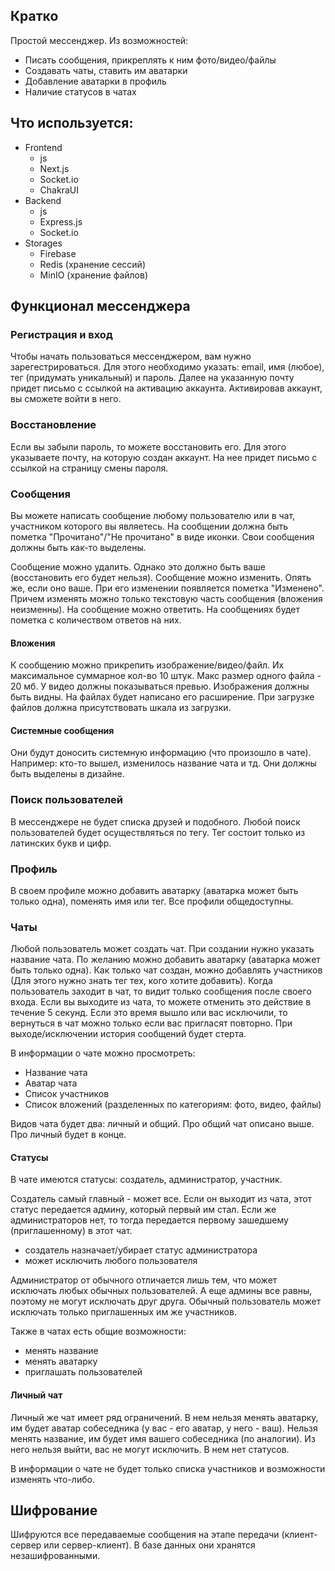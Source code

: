 ## Кратко
Простой мессенджер. Из возможностей:
- Писать сообщения, прикреплять к ним фото/видео/файлы
- Создавать чаты, ставить им аватарки
- Добавление аватарки в профиль
- Наличие статусов в чатах
## Что используется:
- Frontend
	- js
	- Next.js
	- Socket.io
	- ChakraUI
- Backend
	- js
	- Express.js
	- Socket.io
- Storages
	- Firebase
	- Redis (хранение сессий)
	- MinIO (хранение файлов)
## Функционал мессенджера
### Регистрация и вход
Чтобы начать пользоваться мессенджером, вам нужно зарегестрироваться. Для этого необходимо указать: email, имя (любое), тег (придумать уникальный) и пароль.
Далее на указанную почту придет письмо с ссылкой на активацию аккаунта.
Активировав аккаунт, вы сможете войти в него.
### Восстановление
Если вы забыли пароль, то можете восстановить его. Для этого указываете почту, на которую создан аккаунт. На нее придет письмо с ссылкой на страницу смены пароля.
### Сообщения
Вы можете написать сообщение любому пользователю или в чат, участником которого вы являетесь. На сообщении должна быть пометка "Прочитано"/"Не прочитано" в виде иконки. Свои сообщения должны быть как-то выделены.

Сообщение можно удалить. Однако это должно быть ваше (восстановить его будет нельзя).
Сообщение можно изменить. Опять же, если оно ваше. При его изменении появляется пометка "Изменено". Причем изменять можно только текстовую часть сообщения (вложения неизменны).
На сообщение можно ответить. На сообщениях будет пометка с количеством ответов на них.

#### Вложения
К сообщению можно прикрепить изображение/видео/файл. Их максимальное суммарное кол-во 10 штук. Макс размер одного файла - 20 мб. У видео должны показываться превью. Изображения должны быть видны. На файлах будет написано его расширение. При загрузке файлов должна присутствовать шкала из загрузки.

#### Системные сообщения
Они будут доносить системную информацию (что произошло в чате). Например: кто-то вышел, изменилось название чата и тд.
Они должны быть выделены в дизайне.

### Поиск пользователей
В мессенджере не будет списка друзей и подобного. Любой поиск пользователей будет осуществляться по тегу. Тег состоит только из латинских букв и цифр.
### Профиль
В своем профиле можно добавить аватарку (аватарка может быть только одна), поменять имя или тег. Все профили общедоступны.
### Чаты
Любой пользователь может создать чат. При создании нужно указать название чата. По желанию можно добавить аватарку (аватарка может быть только одна).
Как только чат создан, можно добавлять участников (Для этого нужно знать тег тех, кого хотите добавить). Когда пользователь заходит в чат, то видит только сообщения после своего входа.
Если вы выходите из чата, то можете отменить это действие в течение 5 секунд.
Если это время вышло или вас исключили, то вернуться в чат можно только если вас пригласят повторно.
При выходе/исключении история сообщений будет стерта.

В информации о чате можно просмотреть:
- Название чата
- Аватар чата
- Список участников
- Список вложений (разделенных по категориям: фото, видео, файлы)

Видов чата будет два: личный и общий. Про общий чат описано выше. Про личный будет в конце.
#### Статусы
В чате имеются статусы: создатель, администратор, участник.

Создатель самый главный - может все. Если он выходит из чата, этот статус передается админу, который первый им стал. Если же администраторов нет, то тогда передается первому зашедшему (приглашенному) в этот чат.

- создатель назначает/убирает статус администратора
- может исключить любого пользователя

Администратор от обычного отличается лишь тем, что может исключать любых обычных пользователей. А еще админы все равны, поэтому не могут исключать друг друга.
Обычный пользователь может исключать только приглашенных им же участников.

Также в чатах есть общие возможности:
- менять название
- менять аватарку
- приглашать пользователей
#### Личный чат
Личный же чат имеет ряд ограничений.
В нем нельзя менять аватарку, им будет аватар собеседника (у вас - его аватар, у него - ваш).
Нельзя менять название, им будет имя вашего собеседника (по аналогии).
Из него нельзя выйти, вас не могут исключить.
В нем нет статусов.

В информации о чате не будет только списка участников и возможности изменять что-либо.
## Шифрование
Шифруются все передаваемые сообщения на этапе передачи (клиент-сервер или сервер-клиент). В базе данных они хранятся незашифрованными.
